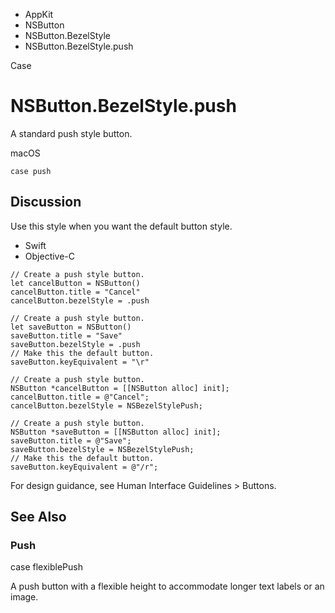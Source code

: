 

- AppKit
- NSButton
- NSButton.BezelStyle
-  NSButton.BezelStyle.push 

Case

# NSButton.BezelStyle.push

A standard push style button.

macOS

``` source
case push
```

## Discussion

Use this style when you want the default button style.

- Swift
- Objective-C

```
// Create a push style button.
let cancelButton = NSButton()
cancelButton.title = "Cancel"
cancelButton.bezelStyle = .push

// Create a push style button.
let saveButton = NSButton()
saveButton.title = "Save"
saveButton.bezelStyle = .push
// Make this the default button.
saveButton.keyEquivalent = "\r"
```

```
// Create a push style button.
NSButton *cancelButton = [[NSButton alloc] init];
cancelButton.title = @"Cancel";
cancelButton.bezelStyle = NSBezelStylePush;

// Create a push style button.
NSButton *saveButton = [[NSButton alloc] init];
saveButton.title = @"Save";
saveButton.bezelStyle = NSBezelStylePush;
// Make this the default button.
saveButton.keyEquivalent = @"/r";
```

For design guidance, see Human Interface Guidelines > Buttons.

## See Also

### Push

case flexiblePush

A push button with a flexible height to accommodate longer text labels or an image.


